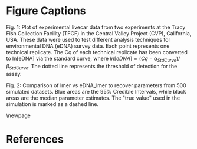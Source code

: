 
# Figure Captions

Fig. 1: Plot of experimental livecar data from two experiments at the Tracy
Fish Collection Facility (TFCF) in the Central Valley Project (CVP),
California, USA. These data were used to test different analysis
techniques for environmental DNA (eDNA) survey data. Each point
represents one technical replicate. The Cq of each technical replicate
has been converted to ln[eDNA] via the standard curve, where $ln[eDNA]
= (Cq - \alpha_{StdCurve}) / \beta_{StdCurve}$. The dotted line represents the threshold of detection for the assay.

Fig. 2: Comparison of lmer vs eDNA_lmer to recover parameters from
500 simulated datasets. Blue areas are the 95\% Credible Intervals,
while black areas are the median parameter estimates. The "true value"
used in the simulation is marked as a dashed
line.

\newpage

# References
